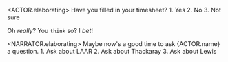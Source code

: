 <ACTOR.elaborating> Have you filled in your timesheet?
    1. Yes
    2. No
    3. Not sure

<ACTOR> Oh *really*? You `think` so? I _bet_!

<NARRATOR.elaborating> Maybe now's a good time to ask {ACTOR.name} a question.
    1. Ask about LAAR
    2. Ask about Thackaray
    3. Ask about Lewis

